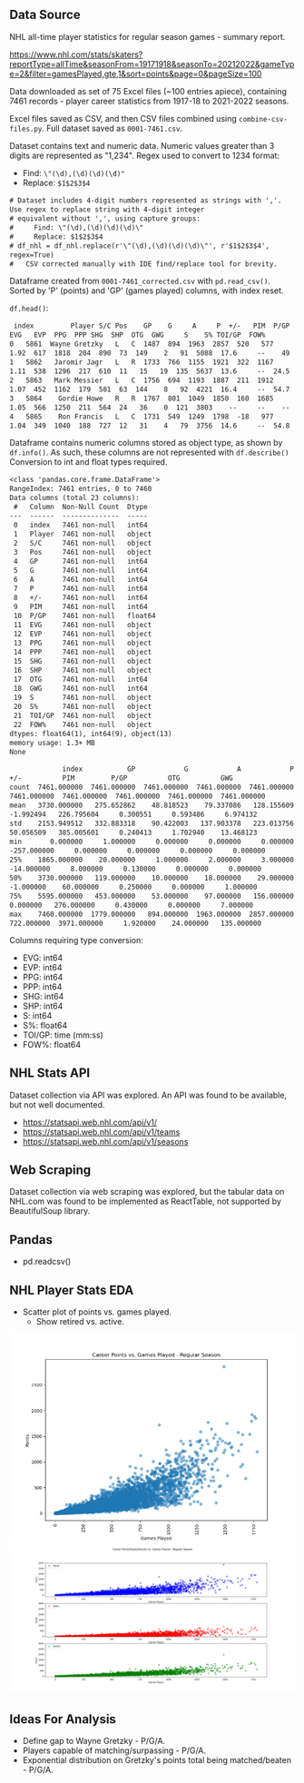 ## Data Source
NHL all-time player statistics for regular season games - summary report.

https://www.nhl.com/stats/skaters?reportType=allTime&seasonFrom=19171918&seasonTo=20212022&gameType=2&filter=gamesPlayed,gte,1&sort=points&page=0&pageSize=100

Data downloaded as set of 75 Excel files (~100 entries apiece), containing 7461 records - player career statistics from
1917-18 to 2021-2022 seasons.

Excel files saved as CSV, and then CSV files combined using `combine-csv-files.py`. Full dataset saved as `0001-7461.csv`. 

Dataset contains text and numeric data. Numeric values greater than 3 digits are represented as "1,234". Regex used to
convert to 1234 format:  
* Find: `\"(\d),(\d)(\d)(\d)"`  
* Replace: `$1$2$3$4`

```
# Dataset includes 4-digit numbers represented as strings with ','. Use regex to replace string with 4-digit integer
# equivalent without ',', using capture groups:
#     Find: \"(\d),(\d)(\d)(\d)\"
#     Replace: $1$2$3$4
# df_nhl = df_nhl.replace(r'\"(\d),(\d)(\d)(\d)\"', r'$1$2$3$4', regex=True)
#   CSV corrected manually with IDE find/replace tool for brevity.
```

Dataframe created from `0001-7461_corrected.csv` with `pd.read_csv()`. Sorted by 'P' (points) and 'GP' (games played)
columns, with index reset.

`df.head()`:
```
 index         Player S/C Pos    GP    G     A     P  +/-   PIM  P/GP  EVG   EVP  PPG  PPP SHG  SHP  OTG  GWG     S    S% TOI/GP  FOW%
0   5861  Wayne Gretzky   L   C  1487  894  1963  2857  520   577  1.92  617  1818  204  890  73  149    2   91  5088  17.6     --    49
1   5862   Jaromir Jagr   L   R  1733  766  1155  1921  322  1167  1.11  538  1296  217  610  11   15   19  135  5637  13.6     --  24.5
2   5863   Mark Messier   L   C  1756  694  1193  1887  211  1912  1.07  452  1162  179  581  63  144    8   92  4221  16.4     --  54.7
3   5864    Gordie Howe   R   R  1767  801  1049  1850  160  1685  1.05  566  1250  211  564  24   36    0  121  3803    --     --    --
4   5865    Ron Francis   L   C  1731  549  1249  1798  -18   977  1.04  349  1040  188  727  12   31    4   79  3756  14.6     --  54.8 
```

Dataframe contains numeric columns stored as object type, as shown by `df.info()`. As such, these columns are not
represented with `df.describe()` Conversion to int and float types required.

```
<class 'pandas.core.frame.DataFrame'>
RangeIndex: 7461 entries, 0 to 7460
Data columns (total 23 columns):
 #   Column  Non-Null Count  Dtype  
---  ------  --------------  -----  
 0   index   7461 non-null   int64  
 1   Player  7461 non-null   object 
 2   S/C     7461 non-null   object 
 3   Pos     7461 non-null   object 
 4   GP      7461 non-null   int64  
 5   G       7461 non-null   int64  
 6   A       7461 non-null   int64  
 7   P       7461 non-null   int64  
 8   +/-     7461 non-null   int64  
 9   PIM     7461 non-null   int64  
 10  P/GP    7461 non-null   float64
 11  EVG     7461 non-null   object 
 12  EVP     7461 non-null   object 
 13  PPG     7461 non-null   object 
 14  PPP     7461 non-null   object 
 15  SHG     7461 non-null   object 
 16  SHP     7461 non-null   object 
 17  OTG     7461 non-null   int64  
 18  GWG     7461 non-null   int64  
 19  S       7461 non-null   object 
 20  S%      7461 non-null   object 
 21  TOI/GP  7461 non-null   object 
 22  FOW%    7461 non-null   object 
dtypes: float64(1), int64(9), object(13)
memory usage: 1.3+ MB
None 
```

```
             index           GP            G            A            P          +/-          PIM         P/GP          OTG          GWG
count  7461.000000  7461.000000  7461.000000  7461.000000  7461.000000  7461.000000  7461.000000  7461.000000  7461.000000  7461.000000
mean   3730.000000   275.652862    48.818523    79.337086   128.155609    -1.992494   226.795604     0.300551     0.593486     6.974132
std    2153.949512   332.883318    90.422003   137.903378   223.013756    50.056509   385.005601     0.240413     1.702940    13.468123
min       0.000000     1.000000     0.000000     0.000000     0.000000  -257.000000     0.000000     0.000000     0.000000     0.000000
25%    1865.000000    20.000000     1.000000     2.000000     3.000000   -14.000000     8.000000     0.130000     0.000000     0.000000
50%    3730.000000   119.000000    10.000000    18.000000    29.000000    -1.000000    60.000000     0.250000     0.000000     1.000000
75%    5595.000000   453.000000    53.000000    97.000000   156.000000     0.000000   276.000000     0.430000     0.000000     7.000000
max    7460.000000  1779.000000   894.000000  1963.000000  2857.000000   722.000000  3971.000000     1.920000    24.000000   135.000000 
```

Columns requiring type conversion:  
* EVG: int64  
* EVP: int64  
* PPG: int64  
* PPP: int64  
* SHG: int64
* SHP: int64
* S: int64
* S%: float64
* TOI/GP: time (mm:ss)
* FOW%: float64

## NHL Stats API
Dataset collection via API was explored. An API was found to be available, but not well documented.

* https://statsapi.web.nhl.com/api/v1/
* https://statsapi.web.nhl.com/api/v1/teams
* https://statsapi.web.nhl.com/api/v1/seasons

## Web Scraping
Dataset collection via web scraping was explored, but the tabular data on NHL.com was found to be implemented as ReactTable, not supported by BeautifulSoup library.

## Pandas
* pd.readcsv()

## NHL Player Stats EDA
* Scatter plot of points vs. games played.
    * Show retired vs. active.

![](https://github.com/VincentSheehan22/UCDPA_vincentsheehan/blob/main/Career%20Points%20vs%20Games%20Played_Regular%20Season.png)
![](https://github.com/VincentSheehan22/UCDPA_vincentsheehan/blob/main/Career%20Points-Goals-Assists%20vs%20Games%20Played_Regular%20Season.png)

## Ideas For Analysis
* Define gap to Wayne Gretzky - P/G/A.
* Players capable of matching/surpassing - P/G/A.
* Exponential distribution on Gretzky's points total being matched/beaten - P/G/A. 
